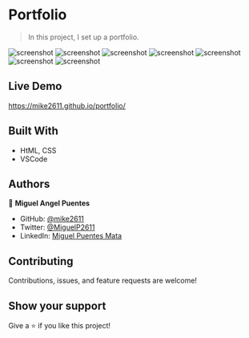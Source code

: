 # Portfolio

>  In this project, I set up a portfolio.

![screenshot](images/portfolioImage.png)
![screenshot](images/workImage.png)
![screenshot](images/cardImage.png)
![screenshot](images/aboutImage.png)
![screenshot](images/listImage.png)
![screenshot](images/contactImage.png)
![screenshot](images/footerImage.png)

## Live Demo
https://mike2611.github.io/portfolio/
 
## Built With

- HtML, CSS
- VSCode

## Authors

👤 **Miguel Angel Puentes**
- GitHub: [@mike2611](https://github.com/mike2611)
- Twitter: [@MiguelP2611](https://twitter.com/MiguelP2611)
- LinkedIn: [Miguel Puentes Mata](https://linkedin.com/in/miguel-puentes-mata-90a562139/)

## Contributing

Contributions, issues, and feature requests are welcome!

## Show your support

Give a ⭐️ if you like this project!
